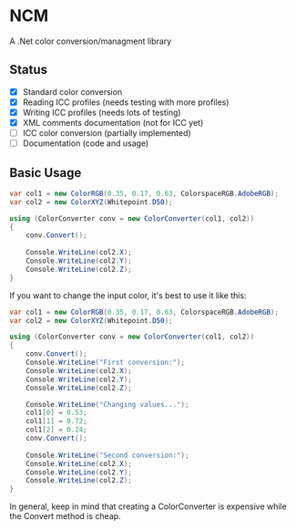 # NCM
A .Net color conversion/managment library

## Status

- [x] Standard color conversion
- [x] Reading ICC profiles (needs testing with more profiles)
- [x] Writing ICC profiles (needs lots of testing)
- [x] XML comments documentation (not for ICC yet)
- [ ] ICC color conversion (partially implemented)
- [ ] Documentation (code and usage)

## Basic Usage

```csharp
var col1 = new ColorRGB(0.35, 0.17, 0.63, ColorspaceRGB.AdobeRGB);
var col2 = new ColorXYZ(Whitepoint.D50);

using (ColorConverter conv = new ColorConverter(col1, col2))
{
    conv.Convert();
        
    Console.WriteLine(col2.X);
    Console.WriteLine(col2.Y);
    Console.WriteLine(col2.Z);
}
```
If you want to change the input color, it's best to use it like this:

```csharp
var col1 = new ColorRGB(0.35, 0.17, 0.63, ColorspaceRGB.AdobeRGB);
var col2 = new ColorXYZ(Whitepoint.D50);

using (ColorConverter conv = new ColorConverter(col1, col2))
{
    conv.Convert();
    Console.WriteLine("First conversion:");
    Console.WriteLine(col2.X);
    Console.WriteLine(col2.Y);
    Console.WriteLine(col2.Z);

    Console.WriteLine("Changing values...");
    col1[0] = 0.53;
    col1[1] = 0.72;
    col1[2] = 0.24;
    conv.Convert();
        
    Console.WriteLine("Second conversion:");
    Console.WriteLine(col2.X);
    Console.WriteLine(col2.Y);
    Console.WriteLine(col2.Z);
}
```

In general, keep in mind that creating a ColorConverter is expensive while the Convert method is cheap.
